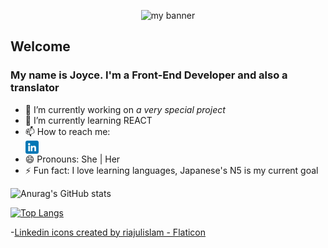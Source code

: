 <p align="center">
<img src="https://user-images.githubusercontent.com/108841917/199867819-61326c18-355f-42f4-8a81-9e31575d655c.png" alt="my banner">
<p>

## Welcome

  
 ### My name is Joyce. I'm a Front-End Developer and also a translator
<!--
**joyceams/joyceams** is a ✨ _special_ ✨ repository because its `README.md` (this file) appears on your GitHub profile.
-->

- 🔭 I’m currently working on *a very special project*
- 🌱 I’m currently learning REACT
- 📫 How to reach me: <br><a href="https://www.linkedin.com/in/joyceamusan/"><img align="center" src="https://raw.githubusercontent.com/joyceams/joyceams/main/Images/linkedinicon.png" alt="icon | LinkedIn" width="21px"/></a><br>
- 😄 Pronouns: She | Her
- ⚡ Fun fact: I love learning languages, Japanese's N5 is my current goal


![Anurag's GitHub stats](https://github-readme-stats.vercel.app/api?username=joyceams&show_icons=true&theme=transparent)

[![Top Langs](https://github-readme-stats.vercel.app/api/top-langs/?username=joyceams&layout=compact)](https://github.com/joyceams)
  
-<a href="https://www.flaticon.com/free-icons/linkedin" title="linkedin icons">Linkedin icons created by riajulislam - Flaticon</a>


